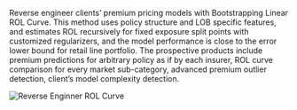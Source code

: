 Reverse engineer clients’ premium pricing models with Bootstrapping Linear ROL Curve. This method uses policy structure and LOB specific features, and estimates ROL recursively for fixed exposure split points with customized regularizers, and the model performance is close to the error lower bound for retail line portfolio. The prospective products include premium predictions for arbitrary policy as if by each insurer, ROL curve comparison for every market sub-category, advanced premium outlier detection, client’s model complexity detection.

![Reverse Enginner ROL Curve](https://user-images.githubusercontent.com/55263735/111652986-e5ed7a00-87dd-11eb-85c5-3e20c46e5138.png)

